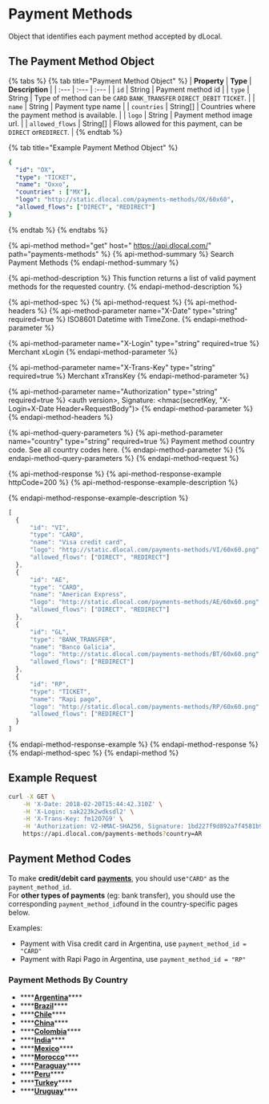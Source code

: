 # Payment Methods

Object that identifies each payment method accepted by dLocal.

## The Payment Method Object

{% tabs %}
{% tab title="Payment Method Object" %}
| **Property** | **Type** | **Description** |
| :--- | :--- | :--- |
| `id` | String | Payment method id |
| `type` | String | Type of method can be `CARD` `BANK_TRANSFER` `DIRECT_DEBIT` `TICKET`. |
| `name` | String | Payment type name |
| `countries` | String\[\] | Countries where the payment method is available. |
| `logo` | String | Payment method image url. |
| `allowed_flows` | String\[\] | Flows allowed for this payment, can be `DIRECT` or`REDIRECT`. |
{% endtab %}

{% tab title="Example Payment Method Object" %}
```yaml
{
  "id": "OX",
  "type": "TICKET",
  "name": "Oxxo",
  "countries" : ["MX"],
  "logo": "http://static.dlocal.com/payments-methods/OX/60x60",
  "allowed_flows": ["DIRECT", "REDIRECT"]
}
```
{% endtab %}
{% endtabs %}

{% api-method method="get" host=" https://api.dlocal.com/" path="payments-methods" %}
{% api-method-summary %}
Search Payment Methods
{% endapi-method-summary %}

{% api-method-description %}
This function returns a list of valid payment methods for the requested country.
{% endapi-method-description %}

{% api-method-spec %}
{% api-method-request %}
{% api-method-headers %}
{% api-method-parameter name="X-Date" type="string" required=true %}
ISO8601 Datetime with TimeZone.
{% endapi-method-parameter %}

{% api-method-parameter name="X-Login" type="string" required=true %}
Merchant xLogin
{% endapi-method-parameter %}

{% api-method-parameter name="X-Trans-Key" type="string" required=true %}
Merchant xTransKey
{% endapi-method-parameter %}

{% api-method-parameter name="Authorization" type="string" required=true %}
&lt;auth version&gt;, Signature: &lt;hmac\(secretKey, "X-Login+X-Date Header+RequestBody"\)&gt;
{% endapi-method-parameter %}
{% endapi-method-headers %}

{% api-method-query-parameters %}
{% api-method-parameter name="country" type="string" required=true %}
Payment method country code. See all country codes here.
{% endapi-method-parameter %}
{% endapi-method-query-parameters %}
{% endapi-method-request %}

{% api-method-response %}
{% api-method-response-example httpCode=200 %}
{% api-method-response-example-description %}

{% endapi-method-response-example-description %}

```javascript
[
  {
      "id": "VI",
      "type": "CARD",
      "name": "Visa credit card",
      "logo": "http://static.dlocal.com/payments-methods/VI/60x60.png",
      "allowed_flows": ["DIRECT", "REDIRECT"]
  },
  {
      "id": "AE",
      "type": "CARD",
      "name": "American Express",
      "logo": "http://static.dlocal.com/payments-methods/AE/60x60.png",
      "allowed_flows": ["DIRECT", "REDIRECT"]
  },
  {
      "id": "GL",
      "type": "BANK_TRANSFER",
      "name": "Banco Galicia",
      "logo": "http://static.dlocal.com/payments-methods/BT/60x60.png",
      "allowed_flows": ["REDIRECT"]
  },
  {
      "id": "RP",
      "type": "TICKET",
      "name": "Rapi pago",
      "logo": "http://static.dlocal.com/payments-methods/RP/60x60.png",
      "allowed_flows": ["REDIRECT"]
  }
]
```
{% endapi-method-response-example %}
{% endapi-method-response %}
{% endapi-method-spec %}
{% endapi-method %}

## Example Request

```bash
curl -X GET \
    -H 'X-Date: 2018-02-20T15:44:42.310Z' \
    -H 'X-Login: sak223k2wdksdl2' \
    -H 'X-Trans-Key: fm12O7G9' \
    -H 'Authorization: V2-HMAC-SHA256, Signature: 1bd227f9d892a7f4581b998c21e353b1686a6bdad5940e7bb6aa596c96e0a6ec' \
    https://api.dlocal.com/payments-methods?country=AR
```

## Payment Method Codes

To make **credit/debit card** [**payments**](../payments/#create-a-payment), you should use`"CARD"` as the `payment_method_id`.  
For **other types of payments** \(eg: bank transfer\), you should use the corresponding `payment_method_id`found in the country-specific pages below.

Examples:

* Payment with Visa credit card in Argentina, use `payment_method_id = "CARD"`  
* Payment with Rapi Pago in Argentina, use `payment_method_id = "RP"`

### **Payment Methods By Country**

* \*\*\*\*[**Argentina**](argentina.md#payment-methods-available)\*\*\*\*
* \*\*\*\*[**Brazil**](brazil.md#payment-methods-available)\*\*\*\*
* \*\*\*\*[**Chile**](chile.md#payment-methods-available)\*\*\*\*
* \*\*\*\*[**China**](chile.md#payment-methods-available)\*\*\*\*
* \*\*\*\*[**Colombia**](colombia.md#payment-methods-available)\*\*\*\*
* \*\*\*\*[**India**](india.md#payment-methods-available)\*\*\*\*
* \*\*\*\*[**Mexico**](mexico.md#payment-methods-available)\*\*\*\*
* \*\*\*\*[**Morocco**](morocco.md#payment-methods-available)\*\*\*\*
* \*\*\*\*[**Paraguay**](paraguay.md#payment-methods-available)\*\*\*\*
* \*\*\*\*[**Peru**](peru.md#payment-methods-available)\*\*\*\*
* \*\*\*\*[**Turkey**](turkey.md#payment-methods-available)\*\*\*\*
* \*\*\*\*[**Uruguay**](uruguay.md#payment-methods-available)\*\*\*\*

